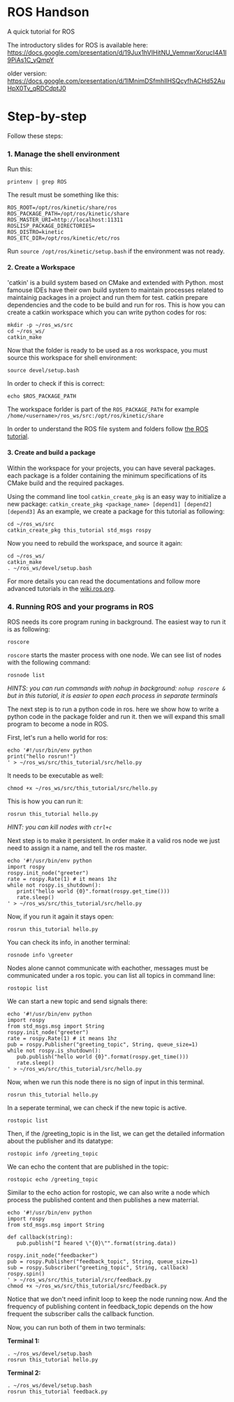 # ROS Handson
A quick tutorial for ROS

The introductory slides for ROS is available here:
https://docs.google.com/presentation/d/19Jux1hVIHitNU_VemnwrXorucI4A1l9PiAs1C_yQmpY

older version:
https://docs.google.com/presentation/d/1IMnimDSfmhllHSQcyfhACHd52AuHpX0Tv_qRDCdptJ0


# Step-by-step 

Follow these steps:

### 1. Manage the shell environment

Run this:

```
printenv | grep ROS
```

The result must be something like this:

```
ROS_ROOT=/opt/ros/kinetic/share/ros
ROS_PACKAGE_PATH=/opt/ros/kinetic/share
ROS_MASTER_URI=http://localhost:11311
ROSLISP_PACKAGE_DIRECTORIES=
ROS_DISTRO=kinetic
ROS_ETC_DIR=/opt/ros/kinetic/etc/ros
```

Run `source /opt/ros/kinetic/setup.bash` if the environment was not ready.


#### 2. Create a Workspace
'catkin' is a build system based on CMake and extended with Python.
most famouse IDEs have their own build system to maintain processes 
related to maintainig packages in a project and run them for test.
catkin prepare dependencies and the code to be build and run for ros.
This is how you can create a catkin workspace which you can write python 
codes for ros:
```
mkdir -p ~/ros_ws/src
cd ~/ros_ws/
catkin_make
```

Now that the folder is ready to be used as a ros workspace, you must source
this workspace for shell environment:
```
source devel/setup.bash
```

In order to check if this is correct:
```
echo $ROS_PACKAGE_PATH
```

The workspace forlder is part of the `ROS_PACKAGE_PATH` for example
`/home/<username>/ros_ws/src:/opt/ros/kinetic/share`

In order to understand the ROS file system and folders follow [the ROS tutorial](http://wiki.ros.org/ROS/Tutorials/NavigatingTheFilesystem). 

#### 3. Create and build a package
Within the workspace for your projects, you can have several packages. 
each package is a folder containing the minimum specifications of its 
CMake build and the required packages.

Using the command line tool `catkin_create_pkg` is an easy way to initialize
a new package: `catkin_create_pkg <package_name> [depend1] [depend2] [depend3]`
As an example, we create a package for this tutorial as following:
```
cd ~/ros_ws/src
catkin_create_pkg this_tutorial std_msgs rospy
```

Now you need to rebuild the workspace, and source it again:
```
cd ~/ros_ws/
catkin_make
. ~/ros_ws/devel/setup.bash
```

For more details you can read the documentations and follow more advanced
tutorials in the [wiki.ros.org](wiki.ros.org).

### 4. Running ROS and your programs in ROS
ROS needs its core program runing in background. The easiest way to run it is as following:
```
roscore
```

`roscore` starts the master process with one node. We can see list of nodes 
with the following command:
```
rosnode list
```

*HINTS: you can run commands with nohup in background: `nohup roscore &`
but in this tutorial, it is easier to open each process in separate terminals*

The next step is to run a python code in ros.
here we show how to write a python code in the package folder and run it.
then we will expand this small program to become a node in ROS.

First, let's run a hello world for ros:
```
echo '#!/usr/bin/env python
print("hello rosrun!")
' > ~/ros_ws/src/this_tutorial/src/hello.py
```

It needs to be executable as well: 
```
chmod +x ~/ros_ws/src/this_tutorial/src/hello.py
```

This is how you can run it:
```
rosrun this_tutorial hello.py
```

*HINT: you can kill nodes with `ctrl+c`*

Next step is to make it persistent.
In order make it a valid ros node we just need to assign it a name,
and tell the ros master.
```
echo '#!/usr/bin/env python
import rospy
rospy.init_node("greeter")
rate = rospy.Rate(1) # it means 1hz
while not rospy.is_shutdown():
   print("hello world {0}".format(rospy.get_time()))
   rate.sleep()
' > ~/ros_ws/src/this_tutorial/src/hello.py
```

Now, if you run it again it stays open:
```
rosrun this_tutorial hello.py
```

You can check its info, in another terminal:
```
rosnode info \greeter
```

Nodes alone cannot communicate with eachother,
messages must be communicated under a ros topic.
you can list all topics in command line:
```
rostopic list
```

We can start a new topic and send signals there:
```
echo '#!/usr/bin/env python
import rospy
from std_msgs.msg import String
rospy.init_node("greeter")
rate = rospy.Rate(1) # it means 1hz
pub = rospy.Publisher("greeting_topic", String, queue_size=1)
while not rospy.is_shutdown():
   pub.publish("hello world {0}".format(rospy.get_time()))
   rate.sleep()
' > ~/ros_ws/src/this_tutorial/src/hello.py
```

Now, when we run this node there is no sign of input in this terminal.
```
rosrun this_tutorial hello.py
```

In a seperate terminal, we can check if the new topic is active.
```
rostopic list
```

Then, if the /greeting_topic is in the list, we can get the detailed
information about the publisher and its datatype:
```
rostopic info /greeting_topic
```

We can echo the content that are published in the topic:
```
rostopic echo /greeting_topic
```

Similar to the echo action for rostopic, we can also write a node
which process the published content and then publishes a new materrial.
```
echo '#!/usr/bin/env python
import rospy
from std_msgs.msg import String

def callback(string):
   pub.publish("I heared \"{0}\"".format(string.data))

rospy.init_node("feedbacker")
pub = rospy.Publisher("feedback_topic", String, queue_size=1)
sub = rospy.Subscriber("greeting_topic", String, callback)
rospy.spin()
' > ~/ros_ws/src/this_tutorial/src/feedback.py
chmod +x ~/ros_ws/src/this_tutorial/src/feedback.py
```

Notice that we don't need infinit loop to keep the node running now. And the frequency of publishing content in feedback_topic depends on the how frequent the subscriber calls the callback function.


Now, you can run both of them in two terminals:

**Terminal 1:**
```
. ~/ros_ws/devel/setup.bash
rosrun this_tutorial hello.py
```

**Terminal 2:**
```
. ~/ros_ws/devel/setup.bash
rosrun this_tutorial feedback.py
```
